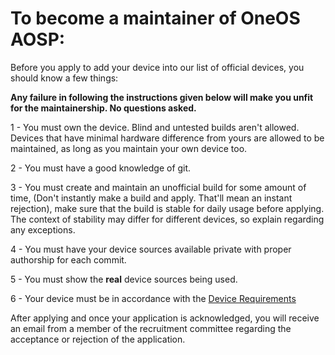 # To become a maintainer of OneOS AOSP:

Before you apply to add your device into our list of official devices, you should know a few things:

**Any failure in following the instructions given below will make you unfit for the maintainership. No questions asked.**

1 - You must own the device. Blind and untested builds aren't allowed. Devices that have minimal hardware difference from yours are allowed to be maintained, as long as you maintain your own device too.

2 - You must have a good knowledge of git.

3 - You must create and maintain an unofficial build for some amount of time, (Don't instantly make a build and apply. That'll mean an instant rejection), make sure that the build is stable for daily usage before applying. The context of stability may differ for different devices, so explain regarding any exceptions.

4 - You must have your device sources available private with proper authorship for each commit.

5 - You must show the **real** device sources being used.

6 - Your device must be in accordance with the [Device Requirements](https://github.com/ONEOS-AOSP-S/docs/blob/main/device_requirements.md)

After applying and once your application is acknowledged, you will receive an email from a member of the recruitment committee regarding the acceptance or rejection of the application.

